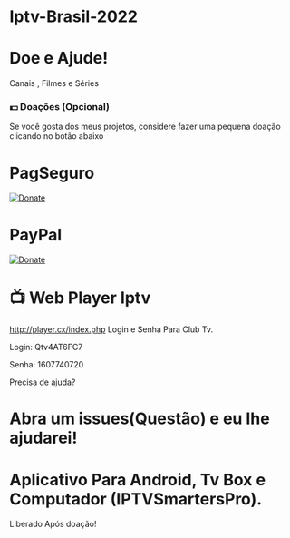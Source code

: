 # Iptv-Brasil-2022
# Doe e Ajude!

Canais , Filmes e Séries

### 💵 Doações (Opcional)
Se você gosta dos meus projetos, considere fazer uma pequena doação clicando no botão abaixo

# PagSeguro
[![Donate](https://amanj.org.br/wp-content/uploads/2021/11/quero_doar.png)](https://pag.ae/7WsNdZYw6)

# PayPal
[![Donate](https://camo.githubusercontent.com/de5f024e06352514d507e8562abb22de6296d154/68747470733a2f2f61696b61722e636f2f646f6e6174652e706e67)](https://tinyurl.com/b7e59s9t)

#  📺 Web Player Iptv
http://player.cx/index.php 
Login e Senha Para Club Tv.

Login: Qtv4AT6FC7

Senha: 1607740720

Precisa de ajuda?
# Abra um issues(Questão) e eu lhe ajudarei!

# Aplicativo Para Android, Tv Box e Computador (IPTVSmartersPro).
Liberado Após doação!
